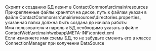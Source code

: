 Скрипт к созданию БД лежит в ContactCommon\src\main\resources<br>
Прикрепленные файлы хранятся на диске, путь к файлам указан в файле ContactCommon\src\main\resources\directories.properties, указанная папка должна быть создана до начала работы<br>
Имя пользователя и пароль к БД необходимо указать в файле ContactWeb\src\main\webapp\META-INF\context.xml<br>
Если изменяете имя схемы БД, то не забудьте сменить его в классе ConnectionManager при колучении DataSource